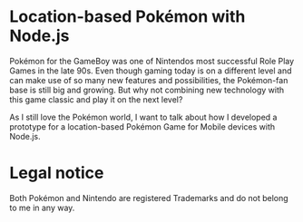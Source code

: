 Location-based Pokémon with Node.js
===========

Pokémon for the GameBoy was one of Nintendos most successful Role Play Games in the late 90s. Even though gaming today is on a different level and can make use of so many new features and possibilities, the Pokémon-fan base is still big and growing. But why not combining new technology with this game classic and play it on the next level?

As I still love the Pokémon world, I want to talk about how I developed a prototype for a location-based Pokémon Game for Mobile devices with Node.js.


Legal notice
===========
Both Pokémon and Nintendo are registered Trademarks and do not belong to me in any way.
